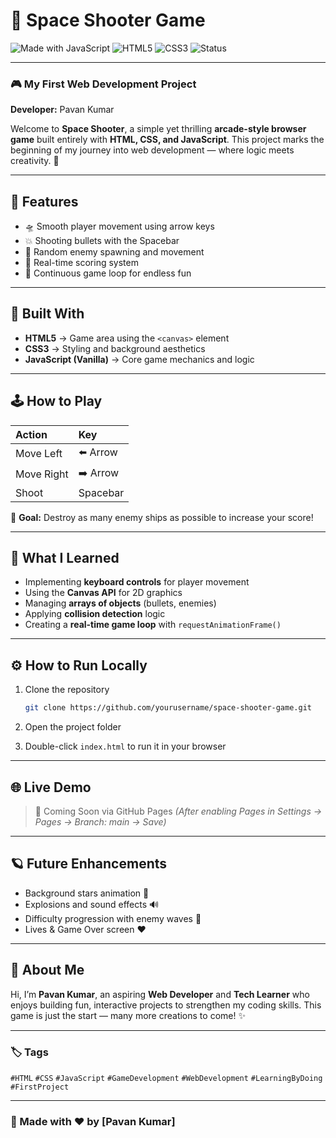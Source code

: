 # 🚀 Space Shooter Game

![Made with JavaScript](https://img.shields.io/badge/Made%20with-JavaScript-yellow?style=for-the-badge)
![HTML5](https://img.shields.io/badge/HTML5-orange?style=for-the-badge)
![CSS3](https://img.shields.io/badge/CSS3-blue?style=for-the-badge)
![Status](https://img.shields.io/badge/Status-Completed-brightgreen?style=for-the-badge)

---

### 🎮 My First Web Development Project

**Developer:** Pavan Kumar

Welcome to **Space Shooter**, a simple yet thrilling **arcade-style browser game** built entirely with **HTML, CSS, and JavaScript**.
This project marks the beginning of my journey into web development — where logic meets creativity. 🌌

---

## 🌟 Features

* 🛸 Smooth player movement using arrow keys
* 💥 Shooting bullets with the Spacebar
* 👾 Random enemy spawning and movement
* 🔢 Real-time scoring system
* 🔄 Continuous game loop for endless fun

---

## 🧩 Built With

* **HTML5** → Game area using the `<canvas>` element
* **CSS3** → Styling and background aesthetics
* **JavaScript (Vanilla)** → Core game mechanics and logic

---

## 🕹️ How to Play

| Action     | Key      |
| :--------- | :------- |
| Move Left  | ⬅️ Arrow |
| Move Right | ➡️ Arrow |
| Shoot      | Spacebar |

🎯 **Goal:** Destroy as many enemy ships as possible to increase your score!

---

## 🧠 What I Learned

* Implementing **keyboard controls** for player movement
* Using the **Canvas API** for 2D graphics
* Managing **arrays of objects** (bullets, enemies)
* Applying **collision detection** logic
* Creating a **real-time game loop** with `requestAnimationFrame()`

---

## ⚙️ How to Run Locally

1. Clone the repository

   ```bash
   git clone https://github.com/yourusername/space-shooter-game.git
   ```
2. Open the project folder
3. Double-click `index.html` to run it in your browser

---

## 🌐 Live Demo

> 🚀 Coming Soon via GitHub Pages
> *(After enabling Pages in Settings → Pages → Branch: main → Save)*

---

## 🪐 Future Enhancements

* Background stars animation 🌠
* Explosions and sound effects 🔊
* Difficulty progression with enemy waves 👾
* Lives & Game Over screen ❤️

---

## 💬 About Me

Hi, I’m **Pavan Kumar**, an aspiring **Web Developer** and **Tech Learner** who enjoys building fun, interactive projects to strengthen my coding skills.
This game is just the start — many more creations to come! ✨

---

### 🏷️ Tags

`#HTML` `#CSS` `#JavaScript` `#GameDevelopment` `#WebDevelopment` `#LearningByDoing` `#FirstProject`

---

### 🌟 Made with ❤️ by [Pavan Kumar]

